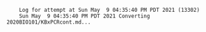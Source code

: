         Log for attempt at Sun May  9 04:35:40 PM PDT 2021 (13302)
        Sun May  9 04:35:40 PM PDT 2021 Converting 2020BIO101/KBxPCRcont.md...
